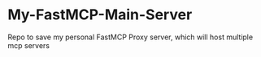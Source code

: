 # My-FastMCP-Main-Server
Repo to save my personal FastMCP Proxy server, which will host multiple mcp servers
